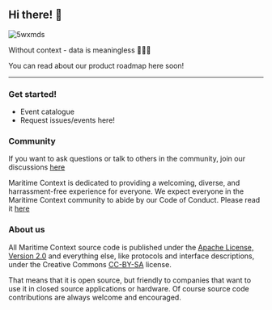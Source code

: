 ## Hi there! 👋

![5wxmds](https://user-images.githubusercontent.com/93884264/145002929-cdf3ec6b-ac8b-4c16-be0d-570a3e8545bc.jpg)

Without context - data is meaningless 🤷🏻‍♀️

You can read about our product roadmap here soon!

---
### Get started!
- Event catalogue
- Request issues/events here! 

### Community

If you want to ask questions or talk to others in the community, join our discussions [here](https://github.com/Maritime-context/mcStandard/discussions)

Maritime Context is dedicated to providing a welcoming, diverse, and harrassment-free experience for everyone. We expect everyone in the Maritime Context community to abide by our Code of Conduct. Please read it [here](https://github.com/Maritime-context/mcStandard/wiki/Code-of-Conduct)


### About us

All Maritime Context source code is published under the [Apache License, Version 2.0](https://www.apache.org/licenses/LICENSE-2.0) and everything else, like protocols and interface descriptions, under the Creative Commons [CC-BY-SA](https://creativecommons.org/licenses/by-sa/4.0/) license.

That means that it is open source, but friendly to companies that want to use it in closed source applications or hardware. Of course source code contributions are always welcome and encouraged.

<!--

**Here are some ideas to get you started:**

🙋‍♀️ A short introduction - what is your organization all about?
🌈 Contribution guidelines - how can the community get involved?
👩‍💻 Useful resources - where can the community find your docs? Is there anything else the community should know?
🍿 Fun facts - what does your team eat for breakfast?
🧙 Remember, you can do mighty things with the power of [Markdown](https://docs.github.com/github/writing-on-github/getting-started-with-writing-and-formatting-on-github/basic-writing-and-formatting-syntax)
-->
